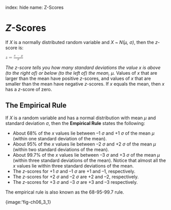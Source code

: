 index: hide
name: Z-Scores

#  *Z*-Scores

If  *X* is a normally distributed random variable and  *X* ~  *N(μ, σ)*, then the  *z*-score is:

<math xmlns:q="http://cnx.rice.edu/qml/1.0" xmlns:m="http://www.w3.org/1998/Math/MathML" xmlns:bib="http://bibtexml.sf.net/" xmlns:md="http://cnx.rice.edu/mdml" xmlns="http://cnx.rice.edu/cnxml"> <mrow>  <mi>z</mi><mo>=</mo><mfrac>   <mrow>    <mi>x</mi><mtext> </mtext><mo>–</mo><mtext> </mtext><mi>μ</mi>   </mrow>   <mi>σ</mi>  </mfrac> </mrow></math>

 *The z-score tells you how many standard deviations the value x is above (to the right of) or below (to the left of) the mean, μ.* Values of  *x* that are larger than the mean have positive  *z*-scores, and values of  *x* that are smaller than the mean have negative  *z*-scores. If  *x* equals the mean, then  *x* has a  *z*-score of zero.

## The Empirical Rule

If  *X* is a random variable and has a normal distribution with mean  *µ* and standard deviation  *σ*, then the  **Empirical Rule** states the following:

  * About 68% of the  *x* values lie between –1 *σ* and +1 *σ* of the mean  *µ* (within one standard deviation of the mean).
  * About  95% of the  *x* values lie between –2 *σ* and +2 *σ* of the mean  *µ* (within two standard deviations of the mean).
  * About 99.7% of the  *x* values lie between –3 *σ* and +3 *σ* of the mean  *µ* (within three standard deviations of the mean). Notice that almost all the  *x* values lie within three standard deviations of the mean.
  * The  *z*-scores for +1 *σ* and –1 *σ* are +1 and –1, respectively.
  * The  *z*-scores for +2 *σ*  and –2 *σ* are +2 and –2, respectively.
  * The  *z*-scores for +3 *σ*  and –3 *σ* are +3 and –3 respectively.

The empirical rule is also known as the 68-95-99.7 rule.


{image:'fig-ch06_3_1}
        
